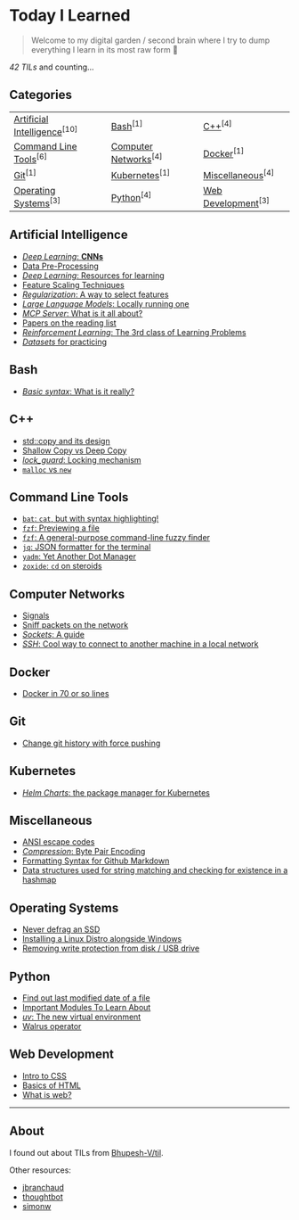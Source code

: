 # Today I Learned

> Welcome to my digital garden / second brain where I try to dump everything I learn in its most raw form 🌱

_42 TILs_ and counting...

## Categories

<table align="center"><tbody>
<tr>
<td><a href="#artificial-intelligence">Artificial Intelligence</a><sup>[10]</sup></td>
<td><a href="#bash">Bash</a><sup>[1]</sup></td>
<td><a href="#c++">C++</a><sup>[4]</sup></td>
</tr>
<tr>
<td><a href="#command-line-tools">Command Line Tools</a><sup>[6]</sup></td>
<td><a href="#computer-networks">Computer Networks</a><sup>[4]</sup></td>
<td><a href="#docker">Docker</a><sup>[1]</sup></td>
</tr>
<tr>
<td><a href="#git">Git</a><sup>[1]</sup></td>
<td><a href="#kubernetes">Kubernetes</a><sup>[1]</sup></td>
<td><a href="#miscellaneous">Miscellaneous</a><sup>[4]</sup></td>
</tr>
<tr>
<td><a href="#operating-systems">Operating Systems</a><sup>[3]</sup></td>
<td><a href="#python">Python</a><sup>[4]</sup></td>
<td><a href="#web-development">Web Development</a><sup>[3]</sup></td>
</tr>
</tbody></table>

## Artificial Intelligence

- [_Deep Learning_: **CNNs**](./artificial-intelligence/conv-neural-networks.md)
- [Data Pre-Processing](./artificial-intelligence/data-pre_processing.md)
- [_Deep Learning_: Resources for learning](./artificial-intelligence/deep-learning.md)
- [Feature Scaling Techniques](./artificial-intelligence/feature-scaling-techniques.md)
- [_Regularization_: A way to select features](./artificial-intelligence/feature-selection.md)
- [_Large Language Models_: Locally running one](./artificial-intelligence/locally-run-an-LLM.md)
- [_MCP Server_: What is it all about?](./artificial-intelligence/mcp-server.md)
- [Papers on the reading list](./artificial-intelligence/papers-to-read.md)
- [_Reinforcement Learning_: The 3rd class of Learning Problems](./artificial-intelligence/reinforcement-learning.md)
- [_Datasets_ for practicing](./artificial-intelligence/useful-datasets-to-learn-ML.md)

## Bash

- [_Basic syntax_: What is it really?](./bash/basics.md)

## C++

- [std::copy and its design](./c++/copy-and-its-design.md)
- [Shallow Copy vs Deep Copy](./c++/deep-vs-shallow-copy.md)
- [_lock_guard_: Locking mechanism](./c++/lock-guard.md)
- [`malloc` vs `new`](./c++/malloc-new.md)

## Command Line Tools

- [`bat`: `cat`, but with syntax highlighting!](./command-line-tools/bat.md)
- [`fzf`: Previewing a file](./command-line-tools/fzf-previewing-a-file.md)
- [`fzf`: A general-purpose command-line fuzzy finder](./command-line-tools/fzf.md)
- [`jq`: JSON formatter for the terminal](./command-line-tools/jq.md)
- [`yadm`: Yet Another Dot Manager](./command-line-tools/yadm.md)
- [`zoxide`: `cd` on steroids](./command-line-tools/zoxide.md)

## Computer Networks

- [Signals](./computer-networks/signal.md)
- [Sniff packets on the network](./computer-networks/sniff-packets-on-the-network.md)
- [_Sockets_: A guide](./computer-networks/sockets.md)
- [_SSH_: Cool way to connect to another machine in a local network](./computer-networks/ssh.md)

## Docker

- [Docker in 70 or so lines](./docker/docker-in-70-or-so-lines.md)

## Git

- [Change git history with force pushing](./git/rewrite-history.md)

## Kubernetes

- [_Helm Charts_: the package manager for Kubernetes](./kubernetes/helm-charts.md)

## Miscellaneous

- [ANSI escape codes](./miscellaneous/ANSI-escape-codes.md)
- [_Compression_: Byte Pair Encoding](./miscellaneous/byte-pair-encoding.md)
- [Formatting Syntax for Github Markdown](./miscellaneous/formatting-syntax.md)
- [Data structures used for string matching and checking for existence in a hashmap](./miscellaneous/username-check-if-exist-or-not.md)

## Operating Systems

- [Never defrag an SSD](./operating-systems/defragging-an-SSD.md)
- [Installing a Linux Distro alongside Windows](./operating-systems/installing-a-Linux-Distro-alongside-Windows.md)
- [Removing write protection from disk / USB drive](./operating-systems/removing-write-protection-from-disk.md)

## Python

- [Find out last modified date of a file](./python/find-out-last-modified-date-of-a-file.md)
- [Important Modules To Learn About](./python/important-modules-to-learn-about.md)
- [_uv_: The new virtual environment](./python/uv.md)
- [Walrus operator](./python/walrus-operator.md)

## Web Development

- [Intro to CSS](./web-development/css.md)
- [Basics of HTML](./web-development/html.md)
- [What is web?](./web-development/web.md)

---

## About

I found out about TILs from [Bhupesh-V/til](https://github.com/Bhupesh-V/til).

Other resources:
- [jbranchaud](https://github.com/jbranchaud/til)
- [thoughtbot](https://github.com/thoughtbot/til)
- [simonw](https://github.com/simonw/til)
